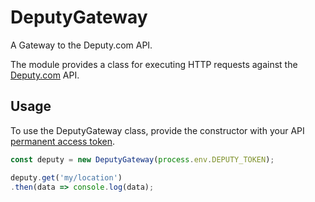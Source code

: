 DeputyGateway
=============
A Gateway to the Deputy.com API.

The module provides a class for executing HTTP requests against the
[Deputy.com](https://www.deputy.com/api-doc/API) API.

Usage
-----
To use the DeputyGateway class, provide the constructor with your API
[permanent access token](https://www.deputy.com/api-doc/API/Authentication).

```javascript
const deputy = new DeputyGateway(process.env.DEPUTY_TOKEN);

deputy.get('my/location')
.then(data => console.log(data);
```
